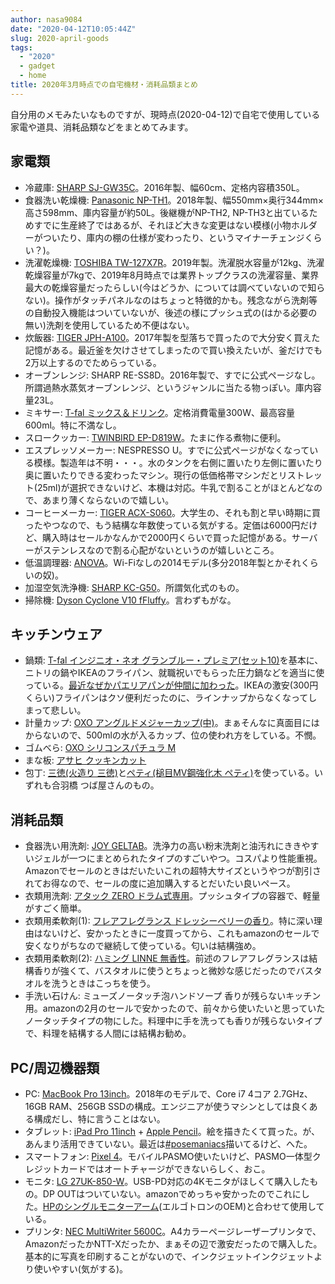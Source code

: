 ```yaml
---
author: nasa9084
date: "2020-04-12T10:05:44Z"
slug: 2020-april-goods
tags:
  - "2020"
  - gadget
  - home
title: 2020年3月時点での自宅機材・消耗品類まとめ
---
```



自分用のメモみたいなものですが、現時点(2020-04-12)で自宅で使用している家電や道具、消耗品類などをまとめてみます。

## 家電類

* 冷蔵庫: [SHARP SJ-GW35C](https://jp.sharp/reizo/products/sjgw35c.html)。2016年製、幅60cm、定格内容積350L。
* 食器洗い乾燥機: [Panasonic NP-TH1](https://panasonic.jp/dish/p-db/NP-TH1.html)。2018年製、幅550mm×奥行344mm×高さ598mm、庫内容量が約50L。後継機がNP-TH2, NP-TH3と出ているためすでに生産終了ではあるが、それほど大きな変更はない模様(小物ホルダーがついたり、庫内の棚の仕様が変わったり、というマイナーチェンジくらい？)。
* 洗濯乾燥機: [TOSHIBA TW-127X7R](https://www.toshiba-lifestyle.co.jp/living/laundries/tw_127x7/)。2019年製。洗濯脱水容量が12kg、洗濯乾燥容量が7kgで、2019年8月時点では業界トップクラスの洗濯容量、業界最大の乾燥容量だったらしい(今はどうか、については調べていないので知らない)。操作がタッチパネルなのはちょっと特徴的かも。残念ながら洗剤等の自動投入機能はついていないが、後述の様にプッシュ式の(はかる必要の無い)洗剤を使用しているため不便はない。
* 炊飯器: [TIGER JPH-A100](https://www.tiger.jp/product/ricecooker/JPH-A.html?productId=JPH-A)。2017年製を型落ちで買ったので大分安く買えた記憶がある。最近釜を欠けさせてしまったので買い換えたいが、釜だけでも2万以上するのでためらっている。
* オーブンレンジ: SHARP RE-SS8D。2016年製で、すでに公式ページなし。所謂過熱水蒸気オーブンレンジ、というジャンルに当たる物っぽい。庫内容量23L。
* ミキサー: [T-fal ミックス＆ドリンク](https://www.t-fal.co.jp/products/cooking-appliances/blenders/mix_and_drink_red/)。定格消費電量300W、最高容量600ml。特に不満なし。
* スロークッカー: [TWINBIRD EP-D819W](https://www.twinbird.jp/products/epd819.html)。たまに作る煮物に便利。
* エスプレッソメーカー: NESPRESSO U。すでに公式ページがなくなっている模様。製造年は不明・・・。水のタンクを右側に置いたり左側に置いたり奥に置いたりできる変わったマシン。現行の低価格帯マシンだとリストレット(25ml)が選択できないけど、本機は対応。牛乳で割ることがほとんどなので、あまり薄くならないので嬉しい。
* コーヒーメーカー: [TIGER ACX-S060](https://www.tiger.jp/product/coffeemaker/ACX-S060.html?productId=ACX-S060)。大学生の、それも割と早い時期に買ったやつなので、もう結構な年数使っている気がする。定価は6000円だけど、購入時はセールかなんかで2000円くらいで買った記憶がある。サーバーがステンレスなので割る心配がないというのが嬉しいところ。
* 低温調理器: [ANOVA](https://anovaculinary.com/?lang=ja)。Wi-Fiなしの2014モデル(多分2018年製とかそれくらいの奴)。
* 加湿空気洗浄機: [SHARP KC-G50](https://jp.sharp/kuusei/products/kcg50.html)。所謂気化式のもの。
* 掃除機: [Dyson Cyclone V10 fFluffy](https://www.dyson.co.jp/dyson-vacuums/cordless/dyson-v10/%e3%82%b7%e3%83%aa%e3%83%bc%e3%82%ba%e4%b8%80%e8%a6%a7.aspx)。言わずもがな。

## キッチンウェア

* 鍋類: [T-fal インジニオ・ネオ グランブルー・プレミア(セット10)](https://www.t-fal.co.jp/products/pots-pans/stackable/ingenio_grand_bleu_premier/)を基本に、ニトリの鍋やIKEAのフライパン、就職祝いでもらった圧力鍋などを適当に使っている。[最近なぜかパエリアパンが仲間に加わった](/birthday-paella/)。IKEAの激安(300円くらい)フライパンはクソ便利だったのに、ラインナップからなくなってしまって悲しい。
* 計量カップ: [OXO アングルドメジャーカップ(中)](https://www.oxojapan.com/products/cooking-baking-34/measuring/angled-measuring-cup-2-cup)。まぁそんなに真面目にはからないので、500mlの水が入るカップ、位の使われ方をしている。不憫。
* ゴムべら: [OXO シリコンスパチュラ M](https://www.oxojapan.com/products/cooking-baking-34/silicone-nylon-cooking-tools/medium-silicone-spatula#raspberry)
* まな板: [アサヒ クッキンカット](https://www.kitchentime.jp/products/detail/4)
* 包丁: [三徳(火造り 三徳)](https://tsubaya.co.jp/?pid=107802071)と[ペティ(槌目MV鋼強化木 ペティ)](https://tsubaya.co.jp/?pid=107802057)を使っている。いずれも合羽橋 つば屋さんのもの。

## 消耗品類

* 食器洗い用洗剤: [JOY GELTAB](https://www.myrepi.com/home/cleaning/joy-geltab)。洗浄力の高い粉末洗剤と油汚れにききやすいジェルが一つにまとめられたタイプのすごいやつ。コスパより性能重視。Amazonでセールのときはだいたいこれの超特大サイズというやつが割引されてお得なので、セールの度に追加購入するとだいたい良いペース。
* 衣類用洗剤: [アタック ZERO ドラム式専用](https://www.kao.co.jp/attack/products/zero/)。プッシュタイプの容器で、軽量がすごく簡単。
* 衣類用柔軟剤(1): [フレアフレグランス ドレッシーベリーの香り](https://www.kao.co.jp/flair-fragrance/lineup/)。特に深い理由はないけど、安かったときに一度買ってから、これもamazonのセールで安くなりがちなので継続して使っている。匂いは結構強め。
* 衣類用柔軟剤(2): [ハミング LINNE 無香性](https://www.kao.co.jp/humming/linne/)。前述のフレアフレグランスは結構香りが強くて、バスタオルに使うとちょっと微妙な感じだったのでバスタオルを洗うときはこっちを使う。
* 手洗い石けん: ミューズノータッチ泡ハンドソープ 香りが残らないキッチン用。amazonの2月のセールで安かったので、前々から使いたいと思っていたノータッチタイプの物にした。料理中に手を洗っても香りが残らないタイプで、料理を結構する人間には結構お勧め。

## PC/周辺機器類

* PC: [MacBook Pro 13inch](https://www.apple.com/jp/macbook-pro-13/)。2018年のモデルで、Core i7 4コア 2.7GHz、16GB RAM、256GB SSDの構成。エンジニアが使うマシンとしては良くある構成だし、特に言うことはない。
* タブレット: [iPad Pro 11inch](https://www.apple.com/jp/ipad-pro/) + [Apple Pencil](https://www.apple.com/jp/apple-pencil/)。絵を描きたくて買った。が、あんまり活用できていない。最近は[#posemaniacs](https://twitter.com/search?q=from%3A%40nasa9084%20%23posemaniacs&src=typed_query)描いてるけど、へた。
* スマートフォン: [Pixel 4](https://store.google.com/jp/product/pixel_4)。モバイルPASMO使いたいけど、PASMO一体型クレジットカードではオートチャージができないらしく、おこ。
* モニタ: [LG 27UK-850-W](https://www.lg.com/jp/monitor/lg-27UK850-W)。USB-PD対応の4Kモニタがほしくて購入したもの。DP OUTはついていない。amazonでめっちゃ安かったのでこれにした。[HPのシングルモニターアーム](https://www8.hp.com/jp/ja/monitors/product-details/4285255)(エルゴトロンのOEM)と合わせて使用している。
* プリンタ: [NEC MultiWriter 5600C](https://jpn.nec.com/printer/laser/color/5600c/index.html)。A4カラーページレーザープリンタで、AmazonだったかNTT-Xだったか、まぁその辺で激安だったので購入した。基本的に写真を印刷することがないので、インクジェットインクジェットより使いやすい(気がする)。



